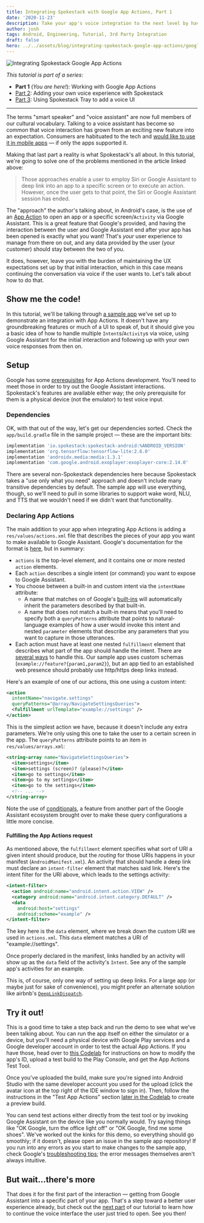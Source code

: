```yaml
---
title: Integrating Spokestack with Google App Actions, Part 1
date: '2020-11-23'
description: Take your app's voice integration to the next level by having Google Assistant hand off the conversation to an in-app voice assistant.
author: josh
tags: Android, Engineering, Tutorial, 3rd Party Integration
draft: false
hero: ../../assets/blog/integrating-spokestack-google-app-actions/google-app-actions-hero.png
---
```


![Integrating Spokestack Google App Actions](../../assets/blog/integrating-spokestack-google-app-actions/google-app-actions-hero.png)

_This tutorial is part of a series:_

- **Part 1** (_You are here!_): Working with Google App Actions
- [Part 2](/blog/integrating-spokestack-google-app-actions/part-2): Adding your own voice experience with Spokestack
- [Part 3](/blog/integrating-spokestack-google-app-actions/part-3): Using Spokestack Tray to add a voice UI

---

The terms "smart speaker" and "voice assistant" are now full members of our cultural vocabulary. Talking to a voice assistant has become so common that voice interaction has grown from an exciting new feature into an expectation. Consumers are habituated to the tech and [would like to use it in mobile apps](https://voicebot.ai/2020/11/09/national-consumer-survey-reveals-that-a-lot-of-consumers-want-voice-assistants-in-mobile-apps/) — if only the apps supported it.

Making that last part a reality is what Spokestack's all about. In this tutorial, we're going to solve one of the problems mentioned in the article linked above:

> Those approaches enable a user to employ Siri or Google Assistant to deep link into an app to a specific screen or to execute an action. However, once the user gets to that point, the Siri or Google Assistant session has ended.

The "approach" the author's talking about, in Android's case, is the use of an [App Action](https://developers.google.com/assistant/app/overview) to open an app or a specific screen/`Activity` via Google Assistant. This is a great feature that Google's provided, and having the interaction between the user and Google Assistant end after your app has been opened is exactly what you want! That's _your_ user experience to manage from there on out, and any data provided by the user (your customer) should stay between the two of you.

It does, however, leave you with the burden of maintaining the UX expectations set up by that initial interaction, which in this case means continuing the conversation via voice if the user wants to. Let's talk about how to do that.

## Show me the code!

In this tutorial, we'll be talking through [a sample app](https://github.com/spokestack/app-actions-example) we've set up to demonstrate an integration with App Actions. It doesn't have any groundbreaking features or much of a UI to speak of, but it should give you a basic idea of how to handle multiple `Intent`s/`Activity`s via voice, using Google Assistant for the initial interaction and following up with your own voice responses from then on.

## Setup

Google has some [prerequisites](https://developers.google.com/assistant/app/get-started#requirements) for App Actions development. You'll need to meet those in order to try out the Google Assistant interactions. Spokestack's features are available either way; the only prerequisite for them is a physical device (not the emulator) to test voice input.

### Dependencies

OK, with that out of the way, let's get our dependencies sorted. Check the `app/build.gradle` file in the sample project — these are the important bits:

```groovy
implementation 'io.spokestack:spokestack-android:%ANDROID_VERSION'
implementation 'org.tensorflow:tensorflow-lite:2.6.0'
implementation 'androidx.media:media:1.3.1'
implementation 'com.google.android.exoplayer:exoplayer-core:2.14.0'
```

There are several non-Spokestack dependencies here because Spokestack takes a "use only what you need" approach and doesn't include many transitive dependencies by default. The sample app will use everything, though, so we'll need to pull in some libraries to support wake word, NLU, and TTS that we wouldn't need if we didn't want that functionality.

### Declaring App Actions

The main addition to your app when integrating App Actions is adding a `res/values/actions.xml` file that describes the pieces of your app you want to make available to Google Assistant. Google's documentation for the format is [here](https://developers.google.com/assistant/app/action-schema), but in summary:

- `actions` is the top-level element, and it contains one or more nested `action` elements.
- Each `action` describes a single intent (or command) you want to expose to Google Assistant.
- You choose between a built-in and custom intent via the `intentName` attribute:
  - A name that matches on of Google's [built-ins](https://developers.google.com/assistant/app/reference/built-in-intents/bii-index) will automatically inherit the parameters described by that built-in.
  - A name that does not match a built-in means that you'll need to specify both a `queryPatterns` attribute that points to natural-language examples of how a user would invoke this intent and nested `parameter` elements that describe any parameters that you want to capture in those utterances.
- Each action must have at least one nested `fulfillment` element that describes what part of the app should handle the intent. There are [several ways](https://developers.google.com/assistant/app/action-schema#fulfillment) to handle this. Our sample app uses custom schemas (`example://feature?{param1,param2}`), but an app tied to an established web presence should probably use http/https deep links instead.

Here's an example of one of our actions, this one using a custom intent:

```xml
<action
  intentName="navigate.settings"
  queryPatterns="@array/NavigateSettingsQueries">
  <fulfillment urlTemplate="example://settings" />
</action>
```

This is the simplest action we have, because it doesn't include any extra parameters. We're only using this one to take the user to a certain screen in the app. The `queryPatterns` attribute points to an item in `res/values/arrays.xml`:

```xml
<string-array name="NavigateSettingsQueries">
  <item>settings</item>
  <item>settings (screen)? (please)?</item>
  <item>go to settings</item>
  <item>go to my settings</item>
  <item>go to the settings</item>
  <!-- ... -->
</string-array>
```

Note the use of [conditionals](https://developers.google.com/assistant/conversational/df-asdk/reference/action-package/QueryPatterns#ap-conditionals), a feature from another part of the Google Assistant ecosystem brought over to make these query configurations a little more concise.

#### Fulfilling the App Actions request

As mentioned above, the `fulfillment` element specifies what sort of URI a given intent should produce, but the _routing_ for those URIs happens in your manifest (`AndroidManifest.xml`). An activity that should handle a deep link must declare an `intent-filter` element that matches said link. Here's the intent filter for the URI above, which leads to the settings activity:

```xml
<intent-filter>
  <action android:name="android.intent.action.VIEW" />
  <category android:name="android.intent.category.DEFAULT" />
  <data
    android:host="settings"
    android:scheme="example" />
</intent-filter>
```

The key here is the `data` element, where we break down the custom URI we used in `actions.xml`. This `data` element matches a URI of "example://settings".

Once properly declared in the manifest, links handled by an activity will show up as the `data` field of the activity's `Intent`. See any of the sample app's activities for an example.

This is, of course, only one way of setting up deep links. For a large app (or maybe just for sake of convenience), you might prefer an alternate solution like airbnb's [`DeepLinkDispatch`](https://github.com/airbnb/DeepLinkDispatch).

## Try it out!

This is a good time to take a step back and run the demo to see what we've been talking about. You can run the app itself on either the simulator or a device, but you'll need a physical device with Google Play services and a Google developer account in order to test the actual App Actions. If you have those, head over to [this Codelab](https://codelabs.developers.google.com/codelabs/appactions/#2) for instructions on how to modify the app's ID, upload a test build to the Play Console, and get the App Actions Test Tool.

Once you've uploaded the build, make sure you're signed into Android Studio with the same developer account you used for the upload (click the avatar icon at the top right of the IDE window to sign in). Then, follow the instructions in the "Test App Actions" section [later in the Codelab](https://codelabs.developers.google.com/codelabs/appactions/#4) to create a preview build.

You can send test actions either directly from the test tool or by invoking Google Assistant on the device like you normally would. Try saying things like "OK Google, turn the office light off" or "OK Google, find me some shoes". We've worked out the kinks for this demo, so everything should go smoothly; if it doesn't, please open an issue in the sample app repository! If you run into any errors as you start to make changes to the sample app, check Google's [troubleshooting tips](https://developers.google.com/assistant/app/troubleshoot); the error messages themselves aren't always intuitive.

## But wait...there's more

That does it for the first part of the interaction — getting from Google Assistant into a specific part of your app. That's a step toward a better user experience already, but check out the [next part](/blog/integrating-spokestack-google-app-actions/part-2) of our tutorial to learn how to continue the voice interface the user just tried to open. See you then!
